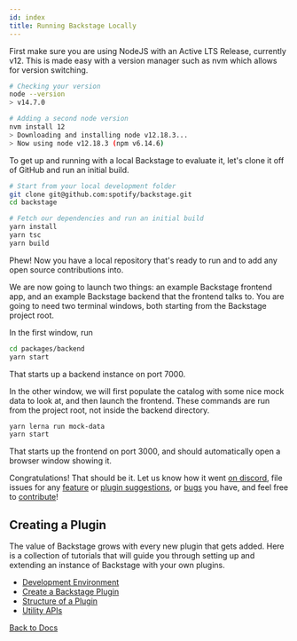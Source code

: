 ```yaml
---
id: index
title: Running Backstage Locally
---
```


First make sure you are using NodeJS with an Active LTS Release, currently v12.
This is made easy with a version manager such as nvm which allows for version switching.

```bash
# Checking your version
node --version
> v14.7.0

# Adding a second node version
nvm install 12
> Downloading and installing node v12.18.3...
> Now using node v12.18.3 (npm v6.14.6)
```

To get up and running with a local Backstage to evaluate it, let's clone it off
of GitHub and run an initial build.

```bash
# Start from your local development folder
git clone git@github.com:spotify/backstage.git
cd backstage

# Fetch our dependencies and run an initial build
yarn install
yarn tsc
yarn build
```

Phew! Now you have a local repository that's ready to run and to add any open
source contributions into.

We are now going to launch two things: an example Backstage frontend app, and an
example Backstage backend that the frontend talks to. You are going to need two
terminal windows, both starting from the Backstage project root.

In the first window, run

```bash
cd packages/backend
yarn start
```

That starts up a backend instance on port 7000.

In the other window, we will first populate the catalog with some nice mock data
to look at, and then launch the frontend. These commands are run from the
project root, not inside the backend directory.

```bash
yarn lerna run mock-data
yarn start
```

That starts up the frontend on port 3000, and should automatically open a
browser window showing it.

Congratulations! That should be it. Let us know how it went
[on discord](https://discord.gg/EBHEGzX), file issues for any
[feature](https://github.com/spotify/backstage/issues/new?labels=help+wanted&template=feature_template.md)
or
[plugin suggestions](https://github.com/spotify/backstage/issues/new?labels=plugin&template=plugin_template.md&title=%5BPlugin%5D+THE+PLUGIN+NAME),
or
[bugs](https://github.com/spotify/backstage/issues/new?labels=bug&template=bug_template.md)
you have, and feel free to
[contribute](https://github.com/spotify/backstage/blob/master/CONTRIBUTING.md)!

## Creating a Plugin

The value of Backstage grows with every new plugin that gets added. Here is a
collection of tutorials that will guide you through setting up and extending an
instance of Backstage with your own plugins.

- [Development Environment](development-environment.md)
- [Create a Backstage Plugin](../plugins/create-a-plugin.md)
- [Structure of a Plugin](../plugins/structure-of-a-plugin.md)
- [Utility APIs](../api/utility-apis.md)

[Back to Docs](../README.md)
